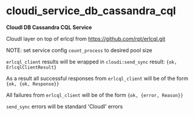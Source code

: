 cloudi_service_db_cassandra_cql
===============================

**CloudI DB Cassandra CQL Service**

CloudI layer on top of erlcql from https://github.com/rpt/erlcql.git

NOTE: set service config `count_process` to desired pool size

`erlcql_client` results will be wrapped in `cloudi:send_sync` result:
     `{ok, ErlcqlClientResult}`

As a result all successful responses from `erlcql_client` will be of the form
        `{ok, {ok, Response}}`

All failures from `erlcql_client` will be of the form
        `{ok, {error, Reason}}`

`send_sync` errors will be standard 'CloudI' errors
